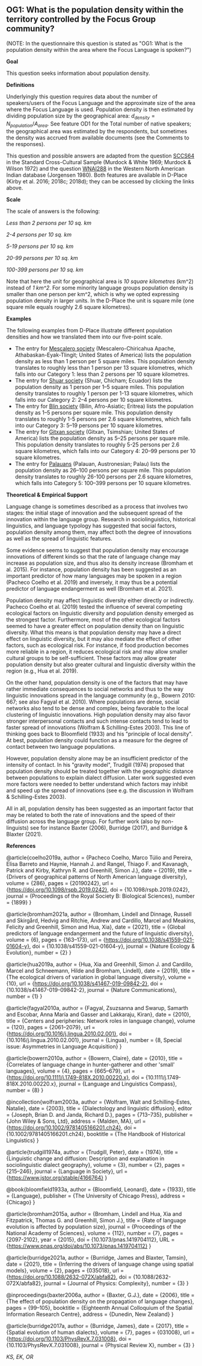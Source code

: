 
## OG1: What is the population density within the territory controlled by the Focus Group community?

(NOTE: In the questionnaire this question is stated as "OG1: What is the population density within the area where the Focus Language is spoken?")


**Goal**

This question seeks information about population density.



**Definitions**

Underlyingly this question requires data about the number of speakers/users of the Focus Language and the approximate size of the area where the Focus Language is used. Population density is then estimated by dividing population size by the geographical area: $d_{density} = {N_{population}}/{A_{area}}$. See feature OD1 for the Total number of native speakers; the geographical area was estimated by the respondents, but sometimes the density was accrued from available documents (see the Comments to the responses).

This question and possible answers are adapted from the question [SCCS64](https://d-place.org/parameters/SCCS64#2/14.3/151.2) in the Standard Cross-Cultural Sample (Murdock & White 1969; Murdock & Wilson 1972) and the question [WNAI288](https://d-place.org/parameters/WNAI288#4/46.38/240.03) in the Western North American Indian database (Jorgensen 1980). Both features are available in D-Place (Kirby et al. 2016; 2018c; 2018d); they can be accessed by clicking the links above.


**Scale**

The scale of answers is the following:

*Less than 2 persons per 10 sq. km*

*2-4 persons per 10 sq. km*

*5-19 persons per 10 sq. km*

*20-99 persons per 10 sq. km*

*100-399 persons per 10 sq. km*


Note that here the unit for geographical area is *10 square kilometres* (km^2) instead of *1 km^2*. For some minority language groups population density is smaller than one person per km^2, which is why we opted expressing population density in larger units. In the D-Place the unit is square mile (one square mile equals roughly 2.6 square kilometres).



**Examples**

The following examples from D-Place illustrate different population densities and how we translated them into our five-point scale.
- The entry for [Mescalero society](https://d-place.org/society/WNAI154) (Mescalero-Chiricahua Apache, Athabaskan-Eyak-Tlingit; United States of America) lists the population density as less than 1 person per 5 square miles. This population density translates to roughly less than 1 person per 13 square kilometres, which falls into our Category 1: less than 2 persons per 10 square kilometres.
- The entry for [Shuar society](https://d-place.org/society/SCCS169) (Shuar, Chicham; Ecuador) lists the population density as 1 person per 1–5 square miles. This population density translates to roughly 1 person per 1-13 square kilometres, which falls into our Category 2: 2–4 persons per 10 square kilometres.
- The entry for [Blin society](https://d-place.org/society/SCCS38) (Bilin, Afro-Asiatic; Eritrea) lists the population density as 1–5 persons per square mile. This population density translates to roughly 1-5 persons per 2.6 square kilometres, which falls into our Category 3: 5–19 persons per 10 square kilometres.
- The entry for [Gitxan society](https://d-place.org/society/WNAI6) (Gitxan, Tsimshian; United States of America) lists the population density as 5–25 persons per square mile. This population density translates to roughly 5-25 persons per 2.6 square kilometres, which falls into our Category 4: 20–99 persons per 10 square kilometres.
- The entry for [Palauans](https://d-place.org/society/SCCS111) (Palauan, Austronesian; Palau) lists the population density as 26–100 persons per square mile. This population density translates to roughly 26-100 persons per 2.6 square kilometres, which falls into Category 5: 100–399 persons per 10 square kilometres.



**Theoretical & Empirical Support**

Language change is sometimes described as a process that involves two stages: the initial stage of innovation and the subsequent spread of the innovation within the language group. Research in sociolinguistics, historical linguistics, and language typology has suggested that social factors, population density among them, may affect both the degree of innovations as well as the spread of linguistic features.

Some evidence seems to suggest that population density may encourage innovations of different kinds so that the rate of language change may increase as population size, and thus also its density increase (Bromham et al. 2015). For instance, population density has been suggested as an important predictor of how many languages may be spoken in a region (Pacheco Coelho et al. 2019) and inversely, it may thus be a potential predictor of language endangerment as well (Bromham et al. 2021).

Population density may affect linguistic diversity either directly or indirectly. Pacheco Coelho et al. (2019) tested the influence of several competing ecological factors on linguistic diversity and population density emerged as the strongest factor. Furthermore, most of the other ecological factors seemed to have a greater effect on population density than on linguistic diversity. What this means is that population density may have a direct effect on linguistic diversity, but it may also mediate the effect of other factors, such as ecological risk. For instance, if food production becomes more reliable in a region, it reduces ecological risk and may allow smaller cultural groups to be self-sufficient. These factors may allow greater population density but also greater cultural and linguistic diversity within the region (e.g., Hua et al. 2019).

On the other hand, population density is one of the factors that may have rather immediate consequences to social networks and thus to the way linguistic innovations spread in the language community (e.g., Bowern 2010: 667; see also Fagyal et al. 2010). Where populations are dense, social networks also tend to be dense and complex, being favorable to the local clustering of linguistic innovations. High population density may also favor stronger interpersonal contacts and such intense contacts tend to lead to faster spread of innovations (Wolfram & Schilling-Estes 2003). This line of thinking goes back to Bloomfield (1933) and his "principle of local density". At best, population density could function as a measure for the degree of contact between two language populations.

However, population density alone may be an insufficient predictor of the intensity of contact. In his "gravity model", Trudgill (1974) proposed that population density should be treated together with the geographic distance between populations to explain dialect diffusion. Later work suggested even more factors were needed to better understand which factors may inhibit and speed up the spread of innovations (see e.g. the discussion in Wolfram & Schilling-Estes 2003).

All in all, population density has been suggested as an important factor that may be related to both the rate of innovations and the speed of their diffusion across the language group. For further work (also by non-linguists) see for instance Baxter (2006), Burridge (2017), and Burridge & Blaxter (2021).


**References**

@article{coelho2019a,
  author = {Pacheco Coelho, Marco Túlio and Pereira, Elisa Barreto and Haynie, Hannah J. and Rangel, Thiago F. and Kavanagh, Patrick and Kirby, Kathryn R. and Greenhill, Simon J.},
  date = {2019},
  title = {Drivers of geographical patterns of North American language diversity},
  volume = {286},
  pages = {20190242},
  url = {https://doi.org/10.1098/rspb.2019.0242},
  doi = {10.1098/rspb.2019.0242},
  journal = {Proceedings of the Royal Society B: Biological Sciences},
  number = {1899}
}

@article{bromham2021a,
  author = {Bromham, Lindell and Dinnage, Russell and Skirgård, Hedvig and Ritchie, Andrew and Cardillo, Marcel and Meakins, Felicity and Greenhill, Simon and Hua, Xia},
  date = {2021},
  title = {Global predictors of language endangerment and the future of linguistic diversity},
  volume = {6},
  pages = {163–173},
  url = {https://doi.org/10.1038/s41559-021-01604-y},
  doi = {10.1038/s41559-021-01604-y},
  journal = {Nature Ecology & Evolution},
  number = {2}
}

@article{hua2019a,
  author = {Hua, Xia and Greenhill, Simon J. and Cardillo, Marcel and Schneemann, Hilde and Bromham, Lindell},
  date = {2019},
  title = {The ecological drivers of variation in global language diversity},
  volume = {10},
  url = {https://doi.org/10.1038/s41467-019-09842-2},
  doi = {10.1038/s41467-019-09842-2},
  journal = {Nature Communications},
  number = {1}
}

@article{fagyal2010a,
  author = {Fagyal, Zsuzsanna and Swarup, Samarth and Escobar, Anna María and Gasser and Lakkaraju, Kiran},
  date = {2010},
  title = {Centers and peripheries: Network roles in language change},
  volume = {120},
  pages = {2061–2079},
  url = {https://doi.org/10.1016/j.lingua.2010.02.001},
  doi = {10.1016/j.lingua.2010.02.001},
  journal = {Lingua},
  number = {8, Special issue: Asymmetries in Language Acquisition}
}

@article{bowern2010a,
  author = {Bowern, Claire},
  date = {2010},
  title = {Correlates of language change in hunter-gatherer and other 'small' languages},
  volume = {4},
  pages = {665–679},
  url = {https://doi.org/10.1111/j.1749-818X.2010.00220.x},
  doi = {10.1111/j.1749-818X.2010.00220.x},
  journal = {Language and Linguistics Compass},
  number = {8}
}

@incollection{wolfram2003a,
  author = {Wolfram, Walt and Schilling-Estes, Natalie},
  date = {2003},
  title = {Dialectology and linguistic diffusion},
  editor = {Joseph, Brian D. and Janda, Richard D.},
  pages = {713–735},
  publisher = {John Wiley & Sons, Ltd},
  address = {Malden, MA},
  url = {https://doi.org/10.1002/9781405166201.ch24},
  doi = {10.1002/9781405166201.ch24},
  booktitle = {The Handbook of Historical Linguistics}
}


@article{trudgill1974a,
  author = {Trudgill, Peter},
  date = {1974},
  title = {Linguistic change and diffusion: Description and explanation in sociolinguistic dialect geography},
  volume = {3},
  number = {2},
  pages = {215–246},
  journal = {Language in Society},
  url = {https://www.jstor.org/stable/4166764}
}

@book{bloomfield1933a,
  author = {Bloomfield, Leonard},
  date = {1933},
  title = {Language},
  publisher = {The University of Chicago Press},
  address = {Chicago}
}


@article{bromham2015a,
author = {Bromham, Lindell and Hua, Xia and Fitzpatrick, Thomas G. and Greenhill, Simon J.},
title = {Rate of language evolution is affected by population size},
journal = {Proceedings of the National Academy of Sciences},
volume = {112},
number = {7},
pages = {2097-2102},
year = {2015},
doi = {10.1073/pnas.1419704112},
URL = {https://www.pnas.org/doi/abs/10.1073/pnas.1419704112}
}

@article{burridge2021a,
  author = {Burridge, James and Blaxter, Tamsin},
  date = {2021},
  title = {Inferring the drivers of language change using spatial models},
  volume = {2},
  pages = {035018},
  url = {https://doi.org/10.1088/2632-072X/abfa82},
  doi = {10.1088/2632-072X/abfa82},
  journal = {Journal of Physics: Complexity},
  number = {3}
}


@inproceedings{baxter2006a,
  author = {Baxter, G.J.},
  date = {2006},
  title = {The effect of population density on the propagation of language changes},
  pages = {99–105},
  booktitle = {Eighteenth Annual Colloquium of the Spatial Information Research Centre},
  address = {Dunedin, New Zealand}
}


@article{burridge2017a,
  author = {Burridge, James},
  date = {2017},
  title = {Spatial evolution of human dialects},
  volume = {7},
  pages = {031008},
  url = {https://doi.org/10.1103/PhysRevX.7.031008},
  doi = {10.1103/PhysRevX.7.031008},
  journal = {Physical Review X},
  number = {3}
}

*KS, EK, OR*


